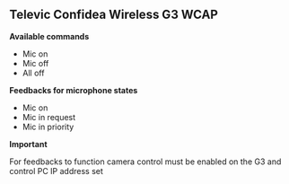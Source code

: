 ## Televic Confidea Wireless G3 WCAP

**Available commands**

* Mic on
* Mic off
* All off

**Feedbacks for microphone states**

* Mic on
* Mic in request
* Mic in priority

**Important**

For feedbacks to function camera control must be enabled on the G3 and control PC IP address set 
